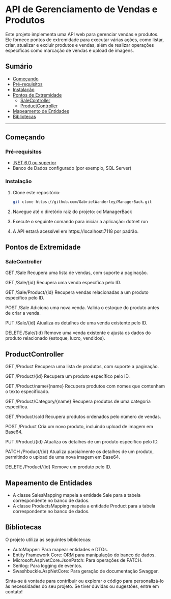 # API de Gerenciamento de Vendas e Produtos

Este projeto implementa uma API web para gerenciar vendas e produtos. Ele fornece pontos de extremidade para executar várias ações, como listar, criar, atualizar e excluir produtos e vendas, além de realizar operações específicas como marcação de vendas e upload de imagens.

## Sumário
- [Começando](#começando)
- [Pré-requisitos](#pré-requisitos)
- [Instalação](#instalação)
- [Pontos de Extremidade](#pontos-de-extremidade)
  - [SaleController](#salecontroller)
  - [ProductController](#productcontroller)
- [Mapeamento de Entidades](#mapeamento-de-entidades)
- [Bibliotecas](#bibliotecas)

---

## Começando

### Pré-requisitos
- [.NET 6.0 ou superior](https://dotnet.microsoft.com/)
- Banco de Dados configurado (por exemplo, SQL Server)
### Instalação
1. Clone este repositório:
   ```bash
   git clone https://github.com/GabrielWanderley/ManagerBack.git

2. Navegue até o diretório raiz do projeto:
cd ManagerBack

3. Execute o seguinte comando para iniciar a aplicação:
   dotnet run
4. A API estará acessível em https://localhost:7118 por padrão.

## Pontos de Extremidade

### SaleController
GET /Sale
Recupera uma lista de vendas, com suporte a paginação.

GET /Sale/{id}
Recupera uma venda específica pelo ID.

GET /Sale/Product/{id}
Recupera vendas relacionadas a um produto específico pelo ID.

POST /Sale
Adiciona uma nova venda. Valida o estoque do produto antes de criar a venda.

PUT /Sale/{id}
Atualiza os detalhes de uma venda existente pelo ID.

DELETE /Sale/{id}
Remove uma venda existente e ajusta os dados do produto relacionado (estoque, lucro, vendidos).

## ProductController
GET /Product
Recupera uma lista de produtos, com suporte a paginação.

GET /Product/{id}
Recupera um produto específico pelo ID.

GET /Product/name/{name}
Recupera produtos com nomes que contenham o texto especificado.

GET /Product/Category/{name}
Recupera produtos de uma categoria específica.

GET /Product/sold
Recupera produtos ordenados pelo número de vendas.

POST /Product
Cria um novo produto, incluindo upload de imagem em Base64.

PUT /Product/{id}
Atualiza os detalhes de um produto específico pelo ID.

PATCH /Product/{id}
Atualiza parcialmente os detalhes de um produto, permitindo o upload de uma nova imagem em Base64.

DELETE /Product/{id}
Remove um produto pelo ID.

## Mapeamento de Entidades
- A classe SalesMapping mapeia a entidade Sale para a tabela correspondente no banco de dados.
- A classe ProductsMapping mapeia a entidade Product para a tabela correspondente no banco de dados.

## Bibliotecas
O projeto utiliza as seguintes bibliotecas:

- AutoMapper: Para mapear entidades e DTOs.
- Entity Framework Core: ORM para manipulação do banco de dados.
- Microsoft.AspNetCore.JsonPatch: Para operações de PATCH.
- Serilog: Para logging de eventos.
- Swashbuckle.AspNetCore: Para geração de documentação Swagger.
  
Sinta-se à vontade para contribuir ou explorar o código para personalizá-lo às necessidades do seu projeto. Se tiver dúvidas ou sugestões, entre em contato!   
